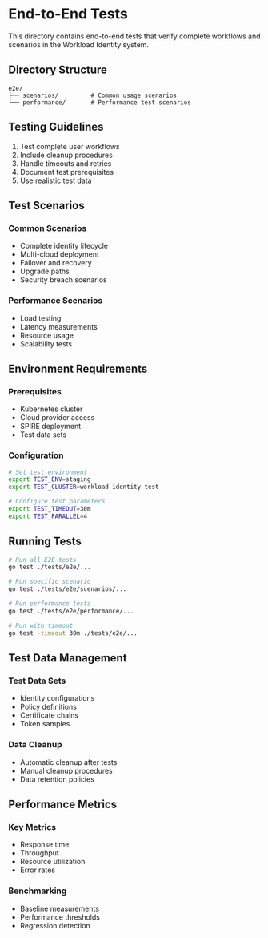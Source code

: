 # End-to-End Tests

This directory contains end-to-end tests that verify complete workflows and scenarios in the Workload Identity system.

## Directory Structure

```
e2e/
├── scenarios/         # Common usage scenarios
└── performance/       # Performance test scenarios
```

## Testing Guidelines

1. Test complete user workflows
2. Include cleanup procedures
3. Handle timeouts and retries
4. Document test prerequisites
5. Use realistic test data

## Test Scenarios

### Common Scenarios
- Complete identity lifecycle
- Multi-cloud deployment
- Failover and recovery
- Upgrade paths
- Security breach scenarios

### Performance Scenarios
- Load testing
- Latency measurements
- Resource usage
- Scalability tests

## Environment Requirements

### Prerequisites
- Kubernetes cluster
- Cloud provider access
- SPIRE deployment
- Test data sets

### Configuration
```bash
# Set test environment
export TEST_ENV=staging
export TEST_CLUSTER=workload-identity-test

# Configure test parameters
export TEST_TIMEOUT=30m
export TEST_PARALLEL=4
```

## Running Tests

```bash
# Run all E2E tests
go test ./tests/e2e/...

# Run specific scenario
go test ./tests/e2e/scenarios/...

# Run performance tests
go test ./tests/e2e/performance/...

# Run with timeout
go test -timeout 30m ./tests/e2e/...
```

## Test Data Management

### Test Data Sets
- Identity configurations
- Policy definitions
- Certificate chains
- Token samples

### Data Cleanup
- Automatic cleanup after tests
- Manual cleanup procedures
- Data retention policies

## Performance Metrics

### Key Metrics
- Response time
- Throughput
- Resource utilization
- Error rates

### Benchmarking
- Baseline measurements
- Performance thresholds
- Regression detection 